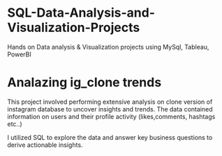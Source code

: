 # SQL-Data-Analysis-and-Visualization-Projects
Hands on Data analysis &amp; Visualization projects using MySql, Tableau, PowerBI

# Analazing ig_clone trends
This project involved performing extensive analysis on clone version of instagram  database to uncover insights and trends.
The data contained information on users and their profile activity (likes,comments, hashtags etc..)

I utilized SQL to explore the data and answer key business questions to derive actionable insights.
